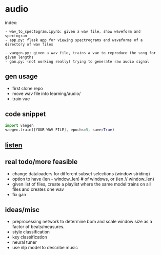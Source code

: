 # audio

index:

    - wav_to_spectogram.ipynb: given a wav file, show waveform and spectogram
    - app.py: flask app for viewing spectrograms and waveforms of a directory of wav files

    - vaegen.py: given a wav file, trains a vae to reproduce the song for given lengths
    - gan.py: (not working really) trying to generate raw audio signal

## gen usage

* first clone repo
* move wav file into learning/audio/
* train vae

## code snippet

```python
import vaegen
vaegen.train([YOUR WAV FILE], epochs=5, save=True)
```

## [listen](https://anonstandardunitofmeasurement.bandcamp.com/album/vae)

## real todo/more feasible

* change dataloaders for different subset selections (window striding)
* option to have (len - window_len) # of windows, or (len // window_len)
* given list of files, create a playlist where the same model trains on all files and creates one wav
* fix gan

## ideas/misc

* preprocessing network to determine bpm and scale window size as a factor of beats/measures.
* style classification
* key classification
* neural tuner
* use nlp model to describe music
